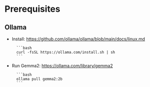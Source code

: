 # Prerequisites 

## Ollama

- Install: https://github.com/ollama/ollama/blob/main/docs/linux.md
    
        ```bash
        curl -fsSL https://ollama.com/install.sh | sh
        ```

- Run Gemma2: https://ollama.com/library/gemma2
    
        ```bash
        ollama pull gemma2:2b
        ```




